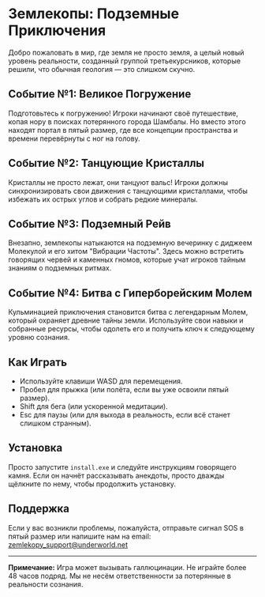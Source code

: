 # Землекопы: Подземные Приключения

Добро пожаловать в мир, где земля не просто земля, а целый новый уровень реальности, созданный группой третьекурсников, которые решили, что обычная геология — это слишком скучно.

## Событие №1: Великое Погружение
Подготовьтесь к погружению! Игроки начинают своё путешествие, копая нору в поисках потерянного города Шамбалы. Но вместо этого находят портал в пятый размер, где все концепции пространства и времени перевёрнуты с ног на голову.

## Событие №2: Танцующие Кристаллы
Кристаллы не просто лежат, они танцуют вальс! Игроки должны синхронизировать свои движения с танцующими кристаллами, чтобы избежать их острых углов и собрать редкие минералы.

## Событие №3: Подземный Рейв
Внезапно, землекопы натыкаются на подземную вечеринку с диджеем Молекулой и его хитом "Вибрации Частоты". Здесь можно встретить говорящих червей и каменных гномов, которые учат игроков тайным знаниям о подземных ритмах.

## Событие №4: Битва с Гиперборейским Молем
Кульминацией приключения становится битва с легендарным Молем, который охраняет древние тайны земли. Используйте свои навыки и собранные ресурсы, чтобы одолеть его и получить ключ к следующему уровню сознания.

## Как Играть
- Используйте клавиши WASD для перемещения.
- Пробел для прыжка (или полёта, если вы уже освоили пятый размер).
- Shift для бега (или ускоренной медитации).
- Esc для паузы (или для выхода в реальность, если всё станет слишком странным).

## Установка
Просто запустите `install.exe` и следуйте инструкциям говорящего камня. Если он начнёт рассказывать анекдоты, просто дважды щёлкните по нему, чтобы продолжить установку.

## Поддержка
Если у вас возникли проблемы, пожалуйста, отправьте сигнал SOS в пятый размер или напишите нам на email: zemlekopy_support@underworld.net

---

**Примечание:** Игра может вызывать галлюцинации. Не играйте более 48 часов подряд. Мы не несём ответственности за потерянные в реальности сознания.

